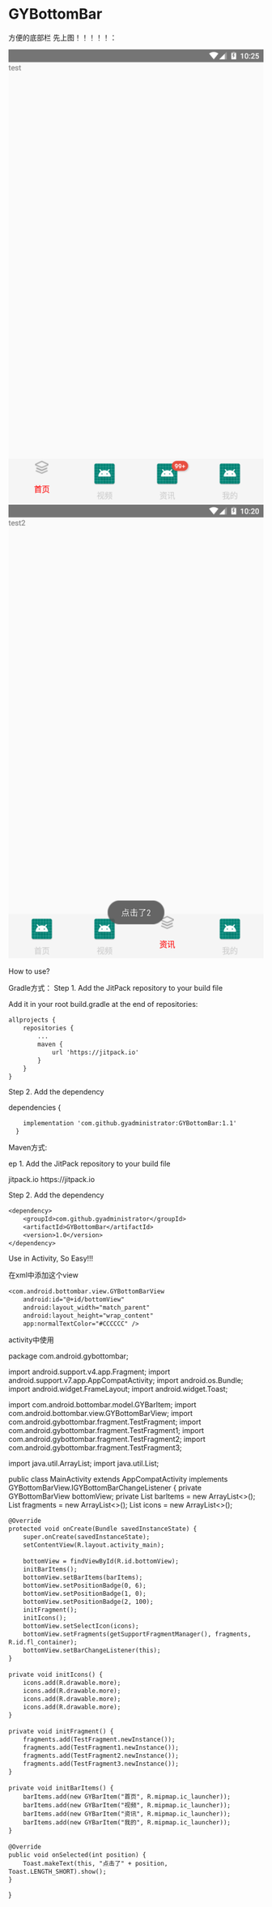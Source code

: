# GYBottomBar
方便的底部栏
先上图！！！！！：

![image](https://github.com/gyadministrator/GYBottomBar/blob/master/images/20190613102553.png)
![image](https://github.com/gyadministrator/GYBottomBar/blob/master/images/20190613102037.png)

How to use?

Gradle方式：
Step 1. Add the JitPack repository to your build file

Add it in your root build.gradle at the end of repositories:

	allprojects {
		repositories {
			...
			maven {
				url 'https://jitpack.io'
			}
		}
	}
  
  Step 2. Add the dependency


  dependencies {
		
		implementation 'com.github.gyadministrator:GYBottomBar:1.1'
	  }
  
  Maven方式:

  ep 1. Add the JitPack repository to your build file

  <repositories>
		<repository>
		    <id>jitpack.io</id>
		    <url>https://jitpack.io</url>
		</repository>
	</repositories>
	
  Step 2. Add the dependency
  
  	<dependency>
	    <groupId>com.github.gyadministrator</groupId>
	    <artifactId>GYBottomBar</artifactId>
	    <version>1.0</version>
	</dependency>
  
  Use in Activity, So Easy!!!
  
  在xml中添加这个view
  
 <FrameLayout
        android:id="@+id/fl_container"
        android:layout_width="match_parent"
        android:layout_height="0dp"
        android:layout_weight="1" />

    <com.android.bottombar.view.GYBottomBarView
        android:id="@+id/bottomView"
        android:layout_width="match_parent"
        android:layout_height="wrap_content"
        app:normalTextColor="#CCCCCC" />

  activity中使用
  
  package com.android.gybottombar;

import android.support.v4.app.Fragment;
import android.support.v7.app.AppCompatActivity;
import android.os.Bundle;
import android.widget.FrameLayout;
import android.widget.Toast;

import com.android.bottombar.model.GYBarItem;
import com.android.bottombar.view.GYBottomBarView;
import com.android.gybottombar.fragment.TestFragment;
import com.android.gybottombar.fragment.TestFragment1;
import com.android.gybottombar.fragment.TestFragment2;
import com.android.gybottombar.fragment.TestFragment3;

import java.util.ArrayList;
import java.util.List;

public class MainActivity extends AppCompatActivity implements GYBottomBarView.IGYBottomBarChangeListener {
    private GYBottomBarView bottomView;
    private List<GYBarItem> barItems = new ArrayList<>();
    List<Fragment> fragments = new ArrayList<>();
    List<Integer> icons = new ArrayList<>();

    @Override
    protected void onCreate(Bundle savedInstanceState) {
        super.onCreate(savedInstanceState);
        setContentView(R.layout.activity_main);

        bottomView = findViewById(R.id.bottomView);
        initBarItems();
        bottomView.setBarItems(barItems);
        bottomView.setPositionBadge(0, 6);
        bottomView.setPositionBadge(1, 0);
        bottomView.setPositionBadge(2, 100);
        initFragment();
        initIcons();
        bottomView.setSelectIcon(icons);
        bottomView.setFragments(getSupportFragmentManager(), fragments, R.id.fl_container);
        bottomView.setBarChangeListener(this);
    }

    private void initIcons() {
        icons.add(R.drawable.more);
        icons.add(R.drawable.more);
        icons.add(R.drawable.more);
        icons.add(R.drawable.more);
    }

    private void initFragment() {
        fragments.add(TestFragment.newInstance());
        fragments.add(TestFragment1.newInstance());
        fragments.add(TestFragment2.newInstance());
        fragments.add(TestFragment3.newInstance());
    }

    private void initBarItems() {
        barItems.add(new GYBarItem("首页", R.mipmap.ic_launcher));
        barItems.add(new GYBarItem("视频", R.mipmap.ic_launcher));
        barItems.add(new GYBarItem("资讯", R.mipmap.ic_launcher));
        barItems.add(new GYBarItem("我的", R.mipmap.ic_launcher));
    }

    @Override
    public void onSelected(int position) {
        Toast.makeText(this, "点击了" + position, Toast.LENGTH_SHORT).show();
    }
}

